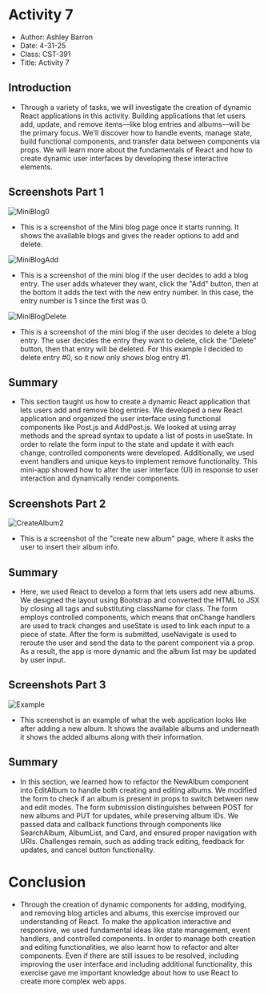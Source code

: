# Activity 7
- Author: Ashley Barron
- Date: 4-31-25
- Class: CST-391
- Title: Activity 7

## Introduction
- Through a variety of tasks, we will investigate the creation of dynamic React applications in this activity.  Building applications that let users add, update, and remove items—like blog entries and albums—will be the primary focus.  We'll discover how to handle events, manage state, build functional components, and transfer data between components via props.  We will learn more about the fundamentals of React and how to create dynamic user interfaces by developing these interactive elements.


## Screenshots Part 1
![MiniBlog0](miniBlog0.png)
- This is a screenshot of the Mini blog page once it starts running. It shows the available blogs and gives the reader options to add and delete. 

![MiniBlogAdd](miniBlogAdd.png)
- This is a screenshot of the mini blog if the user decides to add a blog entry. The user adds whatever they want, click the "Add" button, then at the bottom it adds the text with the new entry number. In this case, the entry number is 1 since the first was 0. 

![MiniBlogDelete](miniBlogDelete.png)
- This is a screenshot of the mini blog if the user decides to delete a blog entry. The user decides the entry they want to delete, click the "Delete" button, then that entry will be deleted. For this example I decided to delete entry #0, so it now only shows blog entry #1. 

## Summary
- This section taught us how to create a dynamic React application that lets users add and remove blog entries.  We developed a new React application and organized the user interface using functional components like Post.js and AddPost.js.  We looked at using array methods and the spread syntax to update a list of posts in useState.  In order to relate the form input to the state and update it with each change, controlled components were developed.  Additionally, we used event handlers and unique keys to implement remove functionality.  This mini-app showed how to alter the user interface (UI) in response to user interaction and dynamically render components.

## Screenshots Part 2
![CreateAlbum2](createAlbumPage2.png)
- This is a screenshot of the "create new album" page, where it asks the user to insert their album info. 

## Summary
- Here, we used React to develop a form that lets users add new albums.  We designed the layout using Bootstrap and converted the HTML to JSX by closing all tags and substituting className for class.  The form employs controlled components, which means that onChange handlers are used to track changes and useState is used to link each input to a piece of state.  After the form is submitted, useNavigate is used to reroute the user and send the data to the parent component via a prop.  As a result, the app is more dynamic and the album list may be updated by user input.


## Screenshots Part 3
![Example](ex.png)
- This screenshot is an example of what the web application looks like after adding a new album. It shows the available albums and underneath it shows the added albums along with their information. 

## Summary
- In this section, we learned how to refactor the NewAlbum component into EditAlbum to handle both creating and editing albums. We modified the form to check if an album is present in props to switch between new and edit modes. The form submission distinguishes between POST for new albums and PUT for updates, while preserving album IDs. We passed data and callback functions through components like SearchAlbum, AlbumList, and Card, and ensured proper navigation with URIs. Challenges remain, such as adding track editing, feedback for updates, and cancel button functionality.

# Conclusion
- Through the creation of dynamic components for adding, modifying, and removing blog articles and albums, this exercise improved our understanding of React.  To make the application interactive and responsive, we used fundamental ideas like state management, event handlers, and controlled components.  In order to manage both creation and editing functionalities, we also learnt how to refactor and alter components.  Even if there are still issues to be resolved, including improving the user interface and including additional functionality, this exercise gave me important knowledge about how to use React to create more complex web apps.